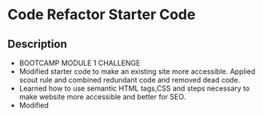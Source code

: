# 


# Code Refactor Starter Code

## Description

- BOOTCAMP MODULE 1 CHALLENGE 
- Modified starter code to make an existing site more accessible.  Applied scout rule and combined redundant code and removed dead code.
- Learned how to use semantic HTML tags,CSS and steps necessary to make website more accessible and better for SEO.
- Modified <title> to be descriptive for SEO and accessibility
- Added <alt> tag to all images for accessibility

* By taking the provided codebase and refactoring it to make it accessible. I implemented the cardinal rule when working with someone else's code: "Always leave the code you are editing a little cleaner than you found it"

## Installation

-  To view project navigate to https://rmburgos.github.io/module1_challenge/
## Usage

![module1_challenge](https://github.com/rmburgos/module1_challenge/assets/97217944/acddd053-b5c3-42ff-b7e7-38691b86252a)





## Credits

List your collaborators, if any, with links to their GitHub profiles.

- This project used starter code provided by the instructors of Rice University Coding Bootcamp
- Starter code contributors:
- Xander Rapstine - https://github.com/Xandromus - http://www.rapstine.com
- George Yoo - https://github.com/Georgeyoo - https://www.linkedin.com/in/george-yoo/

- Downloaded at https://github.com/coding-boot-camp/urban-octo-telegram

- Used tutorial listed below for instructions:
(https://bootcampspot.instructure.com/courses/6708/assignments/80706?module_item_id=1263985)

## License

Distributed under the MIT License. See LICENSE.txt for more information.

MIT License

Copyright (c) [2024] [Rachel Burgos]

Permission is hereby granted, free of charge, to any person obtaining a copy
of this software and associated documentation files (the "Software"), to deal
in the Software without restriction, including without limitation the rights
to use, copy, modify, merge, publish, distribute, sublicense, and/or sell
copies of the Software, and to permit persons to whom the Software is
furnished to do so, subject to the following conditions:

The above copyright notice and this permission notice shall be included in all
copies or substantial portions of the Software.

THE SOFTWARE IS PROVIDED "AS IS", WITHOUT WARRANTY OF ANY KIND, EXPRESS OR
IMPLIED, INCLUDING BUT NOT LIMITED TO THE WARRANTIES OF MERCHANTABILITY,
FITNESS FOR A PARTICULAR PURPOSE AND NONINFRINGEMENT. IN NO EVENT SHALL THE
AUTHORS OR COPYRIGHT HOLDERS BE LIABLE FOR ANY CLAIM, DAMAGES OR OTHER
LIABILITY, WHETHER IN AN ACTION OF CONTRACT, TORT OR OTHERWISE, ARISING FROM,
OUT OF OR IN CONNECTION WITH THE SOFTWARE OR THE USE OR OTHER DEALINGS IN THE
SOFTWARE.

---

## Features

If your project has a lot of features, list them here.


